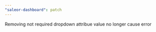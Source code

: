 ```yaml
---
"saleor-dashboard": patch
---
```


Removing not required dropdown attribue value no longer cause error
